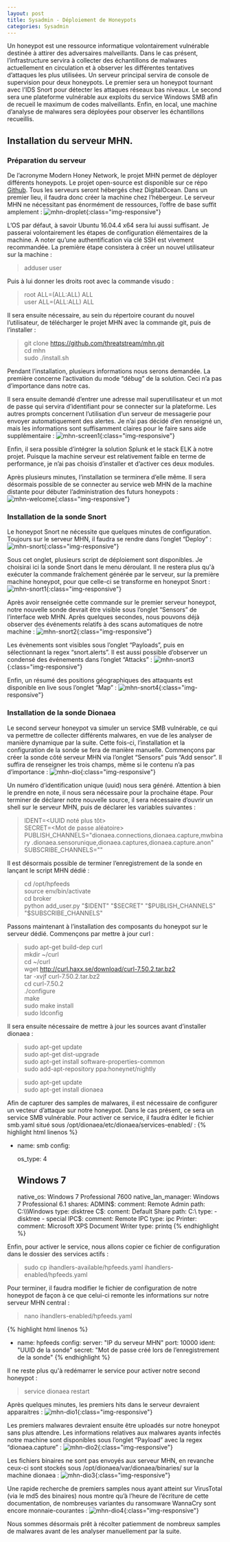 ```yaml
---
layout: post
title: Sysadmin - Déploiement de Honeypots
categories: Sysadmin
---
```

Un honeypot est une ressource informatique volontairement vulnérable destinée à attirer des adversaires malveillants. Dans le cas présent, l’infrastructure servira à collecter des échantillons de malwares actuellement en circulation et à observer les différentes tentatives d’attaques les plus utilisées. Un serveur principal servira de console de supervision pour deux honeypots. Le premier sera un honeypot tournant avec l’IDS Snort pour détecter les attaques réseaux bas niveaux. Le second sera une plateforme vulnérable aux exploits du service Windows SMB afin de recueil le maximum de codes malveillants. Enfin, en local, une machine d’analyse de malwares sera déployées pour observer les échantillons recueillis.

## Installation du serveur MHN.
### Préparation du serveur
De l’acronyme Modern Honey Network, le projet MHN permet de déployer différents honeypots. Le projet open-source est disponible sur ce répo [Github](https://github.com/threatstream/mhn).
Tous les serveurs seront hébergés chez DigitalOcean.
Dans un premier lieu, il faudra donc créer la machine chez l’hébergeur. Le serveur MHN ne nécessitant pas énormément de ressources, l’offre de base suffit amplement :
![mhn-droplet](/img/sysadmin/mhn/droplet.PNG){:class="img-responsive"}

L’OS par défaut, à savoir Ubuntu 16.04.4 x64 sera lui aussi suffisant. Je passerai volontairement les étapes de configuration élémentaires de la machine. A noter qu’une authentification via clé SSH est vivement recommandée.
La première étape consistera à créer un nouvel utilisateur sur la machine :
> adduser user

Puis à lui donner les droits root avec la commande visudo :
> root    ALL=(ALL:ALL) ALL                        
> user    ALL=(ALL:ALL) ALL

Il sera ensuite nécessaire, au sein du répertoire courant du nouvel l’utilisateur, de télécharger le projet MHN avec la commande git, puis de l’installer :
> git clone https://github.com/threatstream/mhn.git                     
> cd mhn                     
> sudo ./install.sh

Pendant l’installation, plusieurs informations nous serons demandée. La première concerne l’activation du mode “débug” de la solution. Ceci n’a pas d’importance dans notre cas.

Il sera ensuite demandé d’entrer une adresse mail superutilisateur et un mot de passe qui servira d’identifiant pour se connecter sur la plateforme.
Les autres prompts concernent l’utilisation d’un serveur de messagerie pour envoyer automatiquement des alertes.
Je n’ai pas décidé d’en renseigné un, mais les informations sont suffisamment claires pour le faire sans aide supplémentaire :
![mhn-screen1](/img/sysadmin/mhn/infos.PNG){:class="img-responsive"}

Enfin, il sera possible d’intégrer la solution Splunk et le stack ELK à notre projet. Puisque la machine serveur est relativement faible en terme de performance, je n’ai pas choisis d’installer et d’activer ces deux modules.

Après plusieurs minutes, l’installation se terminera d’elle même. Il sera désormais possible de se connecter au service web MHN de la machine distante pour débuter l’administration des futurs honeypots :
![mhn-welcome](/img/sysadmin/mhn/welcome.PNG){:class="img-responsive"}

### Installation de la sonde Snort
Le honeypot Snort ne nécessite que quelques minutes de configuration. Toujours sur le serveur MHN, il faudra se rendre dans l’onglet “Deploy” :
![mhn-snort](/img/sysadmin/mhn/snort.PNG){:class="img-responsive"}

Sous cet onglet, plusieurs script de déploiement sont disponibles. Je choisirai ici la sonde Snort dans le menu déroulant. Il ne restera plus qu'à exécuter la commande fraîchement générée par le serveur, sur la première machine honeypot, pour que celle-ci se transforme en honeypot Snort :
![mhn-snort1](/img/sysadmin/mhn/snort1.PNG){:class="img-responsive"}

Après avoir renseignée cette commande sur le premier serveur honeypot, notre nouvelle sonde devrait être visible sous l’onglet “Sensors” de l’interface web MHN.
Après quelques secondes, nous pouvons déjà observer des événements relatifs à des scans automatiques de notre machine :
![mhn-snort2](/img/sysadmin/mhn/snort2.PNG){:class="img-responsive"}

Les évènements sont visibles sous l’onglet “Payloads”, puis en sélectionnant la regex “snort.alerts”.
Il est aussi possible d’observer un condensé des événements dans l’onglet “Attacks” :
![mhn-snort3](/img/sysadmin/mhn/snort3.PNG){:class="img-responsive"}

Enfin, un résumé des positions géographiques des attaquants est disponible en live sous l’onglet “Map” :
![mhn-snort4](/img/sysadmin/mhn/snort4.PNG){:class="img-responsive"}

### Installation de la sonde Dionaea
Le second serveur honeypot va simuler un service SMB vulnérable, ce qui va permettre de collecter différents malwares, en vue de les analyser de manière dynamique par la suite. Cette fois-ci, l’installation et la configuration de la sonde se fera de manière manuelle. Commençons par créer la sonde côté serveur MHN via l’onglet “Sensors” puis “Add sensor”. Il suffira de renseigner les trois champs, même si le contenu n’a pas d’importance :
![mhn-dio](/img/sysadmin/mhn/dio.PNG){:class="img-responsive"}

Un numéro d’identification unique (uuid) nous sera généré. Attention à bien le prendre en note, il nous sera nécessaire pour la prochaine étape.
Pour terminer de déclarer notre nouvelle source, il sera nécessaire d’ouvrir un shell sur le serveur MHN, puis de déclarer les variables suivantes :
> IDENT=<UUID noté plus tôt>              
> SECRET=<Mot de passe aléatoire>                
> PUBLISH_CHANNELS="dionaea.connections,dionaea.capture,mwbinary
>.dionaea.sensorunique,dionaea.captures,dionaea.capture.anon"              
> SUBSCRIBE_CHANNELS=""

Il est désormais possible de terminer l’enregistrement de la sonde en lançant le script MHN dédié :
> cd /opt/hpfeeds         
> source env/bin/activate            
> cd broker                
> python add_user.py "$IDENT" "$SECRET" "$PUBLISH_CHANNELS" "$SUBSCRIBE_CHANNELS"

Passons maintenant à l’installation des composants du honeypot sur le serveur dédié. Commençons par mettre à jour curl :
> sudo apt-get build-dep curl             
> mkdir ~/curl             
> cd ~/curl            
> wget http://curl.haxx.se/download/curl-7.50.2.tar.bz2                  
> tar -xvjf curl-7.50.2.tar.bz2                
> cd curl-7.50.2                 
> ./configure     
> make                   
> sudo make install                   
> sudo ldconfig

Il sera ensuite nécessaire de mettre à jour les sources avant d’installer dionaea :
> sudo apt-get update               
> sudo apt-get dist-upgrade                
> sudo apt-get install software-properties-common                   
> sudo add-apt-repository ppa:honeynet/nightly

> sudo apt-get update              
> sudo apt-get install dionaea

Afin de capturer des samples de malwares, il est nécessaire de configurer un vecteur d’attaque sur notre honeypot. Dans le cas présent, ce sera un service SMB vulnérable. Pour activer ce service, il faudra éditer le fichier smb.yaml situé sous /opt/dionaea/etc/dionaea/services-enabled/ :
{% highlight html linenos %}
- name: smb
  config:

    os_type: 4

     ## Windows 7 ##
    native_os: Windows 7 Professional 7600
    native_lan_manager: Windows 7 Professional 6.1
    shares:
      ADMIN$:
        comment: Remote Admin
        path: C:\\Windows
        type: disktree
      C$:
        coment: Default Share
        path: C:\\
        type:
          - disktree
          - special
      IPC$:
        comment: Remote IPC
        type: ipc
      Printer:
        comment: Microsoft XPS Document Writer
        type: printq
{% endhighlight %}

Enfin, pour activer le service, nous allons copier ce fichier de configuration dans le dossier des services actifs :
> sudo cp ihandlers-available/hpfeeds.yaml ihandlers-enabled/hpfeeds.yaml

Pour terminer, il faudra modifier le fichier de configuration de notre honeypot de façon à ce que celui-ci remonte les informations sur notre serveur MHN central :
> nano ihandlers-enabled/hpfeeds.yaml

{% highlight html linenos %}
- name: hpfeeds
  config:
    server: "IP du serveur MHN"
    port: 10000
    ident: "UUID de la sonde"
    secret: "Mot de passe créé lors de l’enregistrement de la sonde"
{% endhighlight %}

Il ne reste plus qu'à redémarrer le service pour activer notre second honeypot :
> service dionaea restart

Après quelques minutes, les premiers hits dans le serveur devraient apparaitres :
![mhn-dio1](/img/sysadmin/mhn/dio1.PNG){:class="img-responsive"}

Les premiers malwares devraient ensuite être uploadés sur notre honeypot sans plus attendre. Les informations relatives aux malwares ayants infectés notre machine sont disponibles sous l’onglet “Payload” avec la regex “dionaea.capture” :
![mhn-dio2](/img/sysadmin/mhn/dio2.PNG){:class="img-responsive"}

Les fichiers binaires ne sont pas envoyés aux serveur MHN, en revanche ceux-ci sont stockés sous /opt/dionaea/var/dionaea/binaries/ sur la machine dionaea :
![mhn-dio3](/img/sysadmin/mhn/dio3.PNG){:class="img-responsive"}

Une rapide recherche de premiers samples nous ayant atteint sur VirusTotal (via le md5 des binaires) nous montre qu’à l’heure de l’écriture de cette documentation, de nombreuses variantes du ransomware WannaCry sont encore monnaie-courantes :
![mhn-dio4](/img/sysadmin/mhn/dio4.PNG){:class="img-responsive"}

Nous sommes désormais prêt à récolter patiemment de nombreux samples de malwares avant de les analyser manuellement par la suite.
